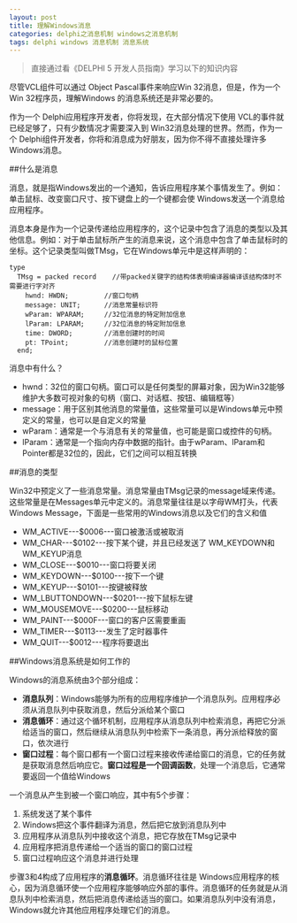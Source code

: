 ```yaml
---
layout: post
title: 理解Windows消息
categories: delphi之消息机制 windows之消息机制
tags: delphi windows 消息机制 消息系统
---
```


>直接通过看《DELPHI 5 开发人员指南》学习以下的知识内容

尽管VCL组件可以通过 Object Pascal事件来响应Win 32消息，但是，作为一个Win 32程序员，理解Windows 的消息系统还是非常必要的。

作为一个 Delphi应用程序开发者，你将发现，在大部分情况下使用 VCL的事件就已经足够了，只有少数情况才需要深入到 Win32消息处理的世界。然而，作为一个 Delphi组件开发者，你将和消息成为好朋友，因为你不得不直接处理许多 Windows消息。

##什么是消息

消息，就是指Windows发出的一个通知，告诉应用程序某个事情发生了。例如：单击鼠标、改变窗口尺寸、按下键盘上的一个键都会使 Windows发送一个消息给应用程序。

消息本身是作为一个记录传递给应用程序的，这个记录中包含了消息的类型以及其他信息。例如：对于单击鼠标所产生的消息来说，这个消息中包含了单击鼠标时的坐标。这个记录类型叫做TMsg，它在Windows单元中是这样声明的：

```
type
  TMsg = packed record    //带packed关键字的结构体表明编译器编译该结构体时不需要进行字对齐
    hwnd: HWDN;			//窗口句柄
    message: UNIT;		//消息常量标识符
    wParam: WPARAM;		//32位消息的特定附加信息
    lParam: LPARAM;		//32位消息的特定附加信息
    time: DWORD;		//消息创建时的时间
    pt: TPoint;			//消息创建时的鼠标位置
  end;
```

消息中有什么？

* hwnd：32位的窗口句柄。窗口可以是任何类型的屏幕对象，因为Win32能够维护大多数可视对象的句柄（窗口、对话框、按钮、编辑框等）
* message：用于区别其他消息的常量值，这些常量可以是Windows单元中预定义的常量，也可以是自定义的常量
* wParam：通常是一个与消息有关的常量值，也可能是窗口或控件的句柄。
* lParam：通常是一个指向内存中数据的指针。由于wParam、lParam和Pointer都是32位的，因此，它们之间可以相互转换

##消息的类型

Win32中预定义了一些消息常量。消息常量由TMsg记录的message域来传递。这些常量是在Messages单元中定义的。消息常量往往是以字母WM打头，代表Windows Message，下面是一些常用的Windows消息以及它们的含义和值

* WM_ACTIVE---$0006---窗口被激活或被取消
* WM_CHAR---$0102---按下某个键，并且已经发送了 WM_KEYDOWN和WM_KEYUP消息
* WM_CLOSE---$0010---窗口将要关闭
* WM_KEYDOWN---$0100---按下一个键
* WM_KEYUP---$0101---按键被释放
* WM_LBUTTONDOWN---$0201---按下鼠标左键
* WM_MOUSEMOVE---$0200---鼠标移动
* WM_PAINT---$000F---窗口的客户区需要重画
* WM_TIMER---$0113---发生了定时器事件
* WM_QUIT---$0012---程序将要退出

##Windows消息系统是如何工作的

Windows的消息系统由3个部分组成：

* **消息队列**：Windows能够为所有的应用程序维护一个消息队列。应用程序必须从消息队列中获取消息，然后分派给某个窗口
* **消息循环**：通过这个循环机制，应用程序从消息队列中检索消息，再把它分派给适当的窗口，然后继续从消息队列中检索下一条消息，再分派给释放的窗口，依次进行
* **窗口过程**：每个窗口都有一个窗口过程来接收传递给窗口的消息，它的任务就是获取消息然后响应它。**窗口过程是一个回调函数**，处理一个消息后，它通常要返回一个值给Windows

一个消息从产生到被一个窗口响应，其中有5个步骤：

1. 系统发送了某个事件
2. Windows把这个事件翻译为消息，然后把它放到消息队列中
3. 应用程序从消息队列中接收这个消息，把它存放在TMsg记录中
4. 应用程序把消息传递给一个适当的窗口的窗口过程
5. 窗口过程响应这个消息并进行处理

步骤3和4构成了应用程序的**消息循环**。消息循环往往是 Windows应用程序的核心，因为消息循环使一个应用程序能够响应外部的事件。消息循环的任务就是从消息队列中检索消息，然后把消息传递给适当的窗口。如果消息队列中没有消息，Windows就允许其他应用程序处理它们的消息。
